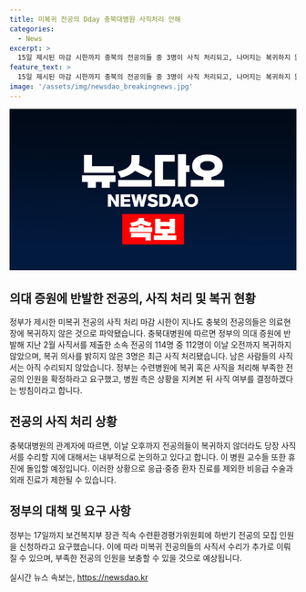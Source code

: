 ```yaml
---
title: 미복귀 전공의 Dday 충북대병원 사직처리 안해
categories:
  - News
excerpt: >
  15일 제시된 마감 시한까지 충북의 전공의들 중 3명이 사직 처리되고, 나머지는 복귀하지 않았다. 정부는 부족한 의 인원을 채우기 위해 사직 처리를 마친 전공의들의 인원을 확정하고, 추가 모집을 요구하고 있다. 병원은 상황을 지켜보며 사직 여부를 결정할 계획이며, 집단 이탈과 교수들의 휴진으로 의료 서비스가 제한되고 있다.
feature_text: >
  15일 제시된 마감 시한까지 충북의 전공의들 중 3명이 사직 처리되고, 나머지는 복귀하지 않았다. 정부는 부족한 의 인원을 채우기 위해 사직 처리를 마친 전공의들의 인원을 확정하고, 추가 모집을 요구하고 있다. 병원은 상황을 지켜보며 사직 여부를 결정할 계획이며, 집단 이탈과 교수들의 휴진으로 의료 서비스가 제한되고 있다.
image: '/assets/img/newsdao_breakingnews.jpg'
---
```


<p><img src="/assets/img/newsdao_breakingnews.jpg" alt="koreaapp 속보" /></p>

<h2 data-ke-size="size26">의대 증원에 반발한 전공의, 사직 처리 및 복귀 현황</h2>

<p data-ke-size="size16">정부가 제시한 미복귀 전공의 사직 처리 마감 시한이 지나도 충북의 전공의들은 의료현장에 복귀하지 않은 것으로 파악됐습니다. 충북대병원에 따르면 정부의 의대 증원에 반발해 지난 2월 사직서를 제출한 소속 전공의 114명 중 112명이 이날 오전까지 복귀하지 않았으며, 복귀 의사를 밝히지 않은 3명은 최근 사직 처리됐습니다. 남은 사람들의 사직서는 아직 수리되지 않았습니다. 정부는 수련병원에 복귀 혹은 사직을 처리해 부족한 전공의 인원을 확정하라고 요구했고, 병원 측은 상황을 지켜본 뒤 사직 여부를 결정하겠다는 방침이라고 합니다.</p>

<h2 data-ke-size="size26">전공의 사직 처리 상황</h2>

<p data-ke-size="size16">충북대병원의 관계자에 따르면, 이날 오후까지 전공의들이 복귀하지 않더라도 당장 사직서를 수리할 지에 대해서는 내부적으로 논의하고 있다고 합니다. 이 병원 교수들 또한 휴진에 돌입할 예정입니다. 이러한 상황으로 응급·중증 환자 진료를 제외한 비응급 수술과 외래 진료가 제한될 수 있습니다.</p>

<h2 data-ke-size="size26">정부의 대책 및 요구 사항</h2>

<p data-ke-size="size16">정부는 17일까지 보건복지부 장관 직속 수련환경평가위원회에 하반기 전공의 모집 인원을 신청하라고 요구했습니다. 이에 따라 미복귀 전공의들의 사직서 수리가 추가로 이뤄질 수 있으며, 부족한 전공의 인원을 보충할 수 있을 것으로 예상됩니다.</p>
실시간 뉴스 속보는, <a href="https://newsdao.kr" rel="dofollow">https://newsdao.kr</a>


